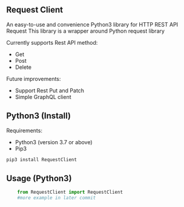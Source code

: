 ##  Request Client 
An easy-to-use and convenience Python3 library for HTTP REST API Request
This library is a wrapper around Python request library

Currently supports Rest API method:
- Get
- Post
- Delete

Future improvements:
- Support Rest Put and Patch
- Simple GraphQL client


## Python3 (Install)  
Requirements:
- Python3 (version 3.7 or above)
- Pip3
```bash
pip3 install RequestClient
````

## Usage (Python3)
```python
    from RequestClient import RequestClient
    #more example in later commit
```

    
    

